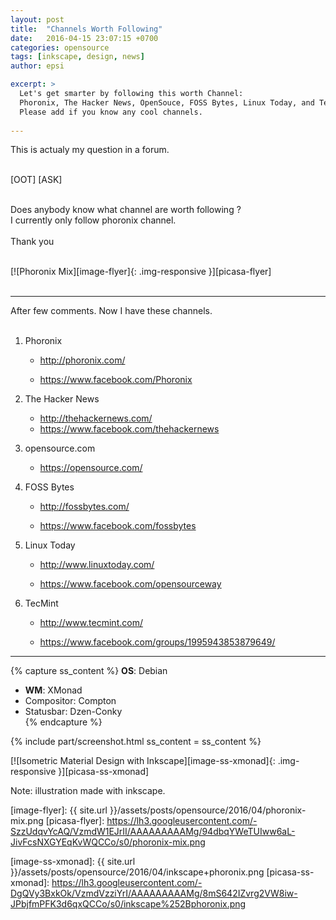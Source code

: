 ```yaml
---
layout: post
title:  "Channels Worth Following"
date:   2016-04-15 23:07:15 +0700
categories: opensource
tags: [inkscape, design, news]
author: epsi

excerpt: >
  Let's get smarter by following this worth Channel: 
  Phoronix, The Hacker News, OpenSouce, FOSS Bytes, Linux Today, and TecMint.
  Please add if you know any cool channels. 
  
---
```


This is actualy my question in a forum.<br/><br/>

[OOT] [ASK]<br/><br/>

Does anybody know what channel are worth following ?<br/>
I currently only follow phoronix channel.<br/><br/>
Thank you<br/><br/>

[![Phoronix Mix][image-flyer]{: .img-responsive }][picasa-flyer]
<br/><br/>

* * *


After few comments. Now I have these channels.<br/><br/>

1. Phoronix

	* <http://phoronix.com/>

	* <https://www.facebook.com/Phoronix>

2. The Hacker News

	* <http://thehackernews.com/>
	* <https://www.facebook.com/thehackernews>

3. opensource.com

	* <https://opensource.com/>

4. FOSS Bytes

	* <http://fossbytes.com/>

	* <https://www.facebook.com/fossbytes>

5. Linux Today

	* <http://www.linuxtoday.com/>

	* <https://www.facebook.com/opensourceway>

6. TecMint

	* <http://www.tecmint.com/>

	* <https://www.facebook.com/groups/1995943853879649/>

* * *

{% capture ss_content %}
<strong>OS</strong>: Debian<br/>
  + <strong>WM</strong>: XMonad<br/>
  + Compositor: Compton<br/>
  + Statusbar: Dzen-Conky<br/>
{% endcapture %}

{% include part/screenshot.html ss_content = ss_content %}


[![Isometric Material Design with Inkscape][image-ss-xmonad]{: .img-responsive }][picasa-ss-xmonad]

Note: illustration made with inkscape.

[//]: <> ( -- -- -- links below -- -- -- )

[image-flyer]: {{ site.url }}/assets/posts/opensource/2016/04/phoronix-mix.png
[picasa-flyer]: https://lh3.googleusercontent.com/-SzzUdqvYcAQ/VzmdW1EJrII/AAAAAAAAAMg/94dbqYWeTUIww6aL-JivFcsNXGYEqKvWQCCo/s0/phoronix-mix.png

[image-ss-xmonad]: {{ site.url }}/assets/posts/opensource/2016/04/inkscape+phoronix.png
[picasa-ss-xmonad]: https://lh3.googleusercontent.com/-DgQVy3BxkOk/VzmdVzziYrI/AAAAAAAAAMg/8mS642IZvrg2VW8iw-JPbjfmPFK3d6qxQCCo/s0/inkscape%252Bphoronix.png

